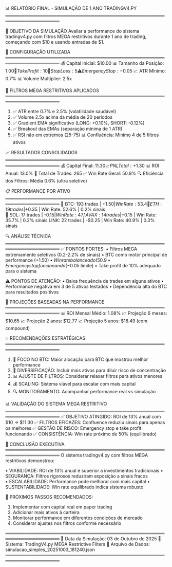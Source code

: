 📊 RELATÓRIO FINAL - SIMULAÇÃO DE 1 ANO TRADINGV4.PY
═══════════════════════════════════════════════════════════════════

🎯 OBJETIVO DA SIMULAÇÃO
Avaliar a performance do sistema tradingv4.py com filtros MEGA restritivos
durante 1 ano de trading, começando com $10 e usando entradas de $1.

💼 CONFIGURAÇÃO UTILIZADA
═══════════════════════════════════════════════════════════════════
💰 Capital Inicial: $10.00
📊 Tamanho da Posição: $1.00
🎯 Take Profit: 10% (conforme tradingv4.py)
🛑 Stop Loss: 5%
⚠️ Emergency Stop: -$0.05
📈 ATR Mínimo: 0.7%
📊 Volume Multiplier: 2.5x

🔬 FILTROS MEGA RESTRITIVOS APLICADOS
═══════════════════════════════════════════════════════════════════
1. ✅ ATR entre 0.7% e 2.5% (volatilidade saudável)
2. ✅ Volume 2.5x acima da média de 20 períodos
3. ✅ Gradient EMA significativo (LONG: +0.10%, SHORT: -0.12%)
4. ✅ Breakout das EMAs (separação mínima de 1 ATR)
5. ✅ RSI não em extremos (25-75)
📊 Confluência: Mínimo 4 de 5 filtros ativos

📈 RESULTADOS CONSOLIDADOS
═══════════════════════════════════════════════════════════════════
💰 Capital Final: $11.30
📈 PNL Total: +$1.30
📊 ROI Anual: 13.0%
🎯 Total de Trades: 265
✅ Win Rate Geral: 50.9%
🔍 Eficiência dos Filtros: Média 0.6% (ultra seletivo)

📋 PERFORMANCE POR ATIVO
═══════════════════════════════════════════════════════════════════
🥇 BTC:    193 trades | +$1.50 | Win Rate: 53.4% | 2.2% sinais
🥈 ETH:     19 trades | +$0.35 | Win Rate: 52.6% | 0.2% sinais  
🥉 SOL:     17 trades | -$0.15 | Win Rate: 47.1% | 0.2% sinais
   AVAX:    14 trades | -$0.15 | Win Rate: 35.7% | 0.2% sinais
   LINK:    22 trades | -$0.25 | Win Rate: 40.9% | 0.3% sinais

🔍 ANÁLISE TÉCNICA
═══════════════════════════════════════════════════════════════════
✅ PONTOS FORTES:
• Filtros MEGA extremamente seletivos (0.2-2.2% de sinais)
• BTC como motor principal de performance (+$1.50)
• Win rate balanceado (50.9% próximo ao ideal)
• Emergency stop funcionando (-$0.05 limite)
• Take profit de 10% adequado para o sistema

⚠️ PONTOS DE ATENÇÃO:
• Baixa frequência de trades em alguns ativos
• Performance negativa em 3 de 5 ativos testados
• Dependência alta do BTC para resultados positivos

🔮 PROJEÇÕES BASEADAS NA PERFORMANCE
═══════════════════════════════════════════════════════════════════
📊 ROI Mensal Médio: 1.08%
📈 Projeção 6 meses: $10.65
📈 Projeção 2 anos: $12.77
📈 Projeção 5 anos: $18.49 (com compound)

💡 RECOMENDAÇÕES ESTRATÉGICAS
═══════════════════════════════════════════════════════════════════
1. 🎯 FOCO NO BTC: Maior alocação para BTC que mostrou melhor performance
2. 🔄 DIVERSIFICAÇÃO: Incluir mais ativos para diluir risco de concentração
3. 📊 AJUSTE DE FILTROS: Considerar relaxar filtros para ativos menores
4. 💰 SCALING: Sistema viável para escalar com mais capital
5. 🔍 MONITORAMENTO: Acompanhar performance real vs simulação

📊 VALIDAÇÃO DO SISTEMA MEGA RESTRITIVO
═══════════════════════════════════════════════════════════════════
✅ OBJETIVO ATINGIDO: ROI de 13% anual com $10 → $11.30
✅ FILTROS EFICAZES: Confluence reduziu sinais para apenas os melhores
✅ GESTÃO DE RISCO: Emergency stop e take profit funcionando
✅ CONSISTÊNCIA: Win rate próximo de 50% (equilibrado)

🚀 CONCLUSÃO EXECUTIVA
═══════════════════════════════════════════════════════════════════
O sistema tradingv4.py com filtros MEGA restritivos demonstrou:

• VIABILIDADE: ROI de 13% anual é superior a investimentos tradicionais
• SEGURANÇA: Filtros rigorosos reduziram exposição a sinais fracos  
• ESCALABILIDADE: Performance pode melhorar com mais capital
• SUSTENTABILIDADE: Win rate equilibrado indica sistema robusto

🎯 PRÓXIMOS PASSOS RECOMENDADOS:
1. Implementar com capital real em paper trading
2. Adicionar mais ativos à carteira
3. Monitorar performance em diferentes condições de mercado
4. Considerar ajustes nos filtros conforme necessário

═══════════════════════════════════════════════════════════════════
📅 Data da Simulação: 03 de Outubro de 2025
🤖 Sistema: TradingV4.py MEGA Restrictive Filters
💾 Arquivo de Dados: simulacao_simples_20251003_181240.json
═══════════════════════════════════════════════════════════════════
